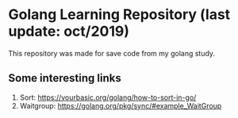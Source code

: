 # Golang Learning Repository (last update: oct/2019)

This repository was made for save code from my golang study.

## Some interesting links
1. Sort: https://yourbasic.org/golang/how-to-sort-in-go/
2. Waitgroup: https://golang.org/pkg/sync/#example_WaitGroup
